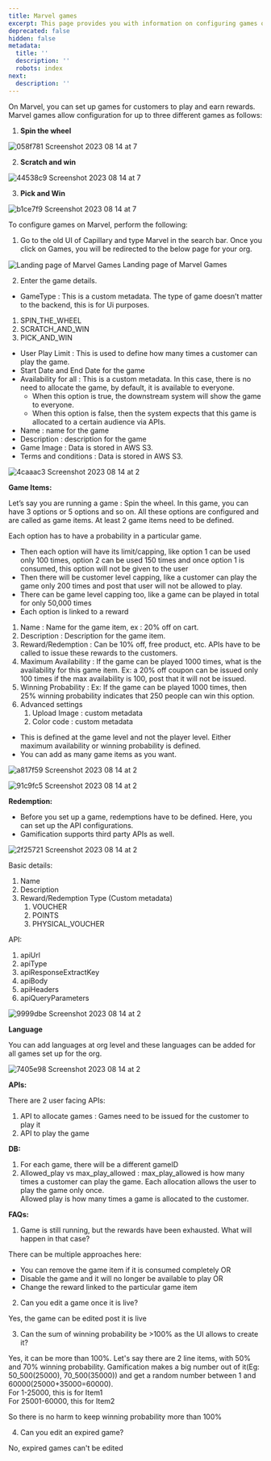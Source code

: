 ```yaml
---
title: Marvel games
excerpt: This page provides you with information on configuring games on marvel.
deprecated: false
hidden: false
metadata:
  title: ''
  description: ''
  robots: index
next:
  description: ''
---
```

On Marvel, you can set up games for customers to play and earn rewards. Marvel games allow configuration for up to three different games as follows:

1. **Spin the wheel**

![058f781 Screenshot 2023 08 14 at 7](https://files.readme.io/058f781-Screenshot_2023-08-14_at_7.03.00_PM.png)

2. **Scratch and win**

![44538c9 Screenshot 2023 08 14 at 7](https://files.readme.io/44538c9-Screenshot_2023-08-14_at_7.03.11_PM.png)

3. **Pick and Win**

![b1ce7f9 Screenshot 2023 08 14 at 7](https://files.readme.io/b1ce7f9-Screenshot_2023-08-14_at_7.12.09_PM.png)

To configure games on Marvel, perform the following:

1. Go to the old UI of Capillary and type Marvel in the search bar. Once you click on Games, you will be redirected to the below page for your org.

<Image alt="Landing page of Marvel Games" align="center" src="https://files.readme.io/137077d-Screenshot_2023-08-14_at_2.06.36_PM.png">
  Landing page of Marvel Games
</Image>

2. Enter the game details.

* GameType : This is a custom metadata. The type of game doesn’t matter to the backend, this is for Ui purposes.

1. SPIN\_THE\_WHEEL
2. SCRATCH\_AND\_WIN
3. PICK\_AND\_WIN

* User Play Limit : This is used to define how many times a customer can play the game.
* Start Date and End Date for the game
* Availability for all : This is a custom metadata. In this case, there is no need to allocate the game, by default, it is available to everyone.
  * When this option is true, the downstream system will show the game to everyone.
  * When this option is false, then the system expects that this game is allocated to a certain audience via APIs.
* Name : name for the game
* Description : description for the game
* Game Image : Data is stored in AWS S3.
* Terms and conditions : Data is stored in AWS S3.

![4caaac3 Screenshot 2023 08 14 at 2](https://files.readme.io/4caaac3-Screenshot_2023-08-14_at_2.08.50_PM.png)

**Game Items:**

Let’s say you are running a game : Spin the wheel. In this game, you can have 3 options or 5 options and so on. All these options are configured and are called as game items. At least 2 game items need to be defined.

Each option has to have a probability in a particular game.

* Then each option will have its limit/capping, like option 1 can be used only 100 times, option 2 can be used 150 times and once option 1 is consumed, this option will not be given to the user
* Then there will be customer level capping, like a customer can play the game only 200 times and post that user will not be allowed to play.
* There can be game level capping too, like a game can be played in total for only 50,000 times
* Each option is linked to a reward

1. Name : Name for the game item, ex : 20% off on cart.
2. Description : Description for the game item.
3. Reward/Redemption : Can be 10% off, free product, etc. APIs have to be called to issue these rewards to the customers.
4. Maximum Availability : If the game can be played 1000 times, what is the availability for this game item. Ex: a 20% off coupon can be issued only 100 times if the max availability is 100, post that it will not be issued.
5. Winning Probability : Ex: If the game can be played 1000 times, then 25% winning probability indicates that 250 people can win this option. 
6. Advanced settings
   1. Upload Image : custom metadata
   2. Color code : custom metadata

* This is defined at the game level and not the player level. Either maximum availability or winning probability is defined.
* You can add as many game items as you want.

![a817f59 Screenshot 2023 08 14 at 2](https://files.readme.io/a817f59-Screenshot_2023-08-14_at_2.10.01_PM.png)

![91c9fc5 Screenshot 2023 08 14 at 2](https://files.readme.io/91c9fc5-Screenshot_2023-08-14_at_2.10.36_PM.png)

**Redemption:**

* Before you set up a game, redemptions have to be defined. Here, you can set up the API configurations.
* Gamification supports third party APIs as well.

![2f25721 Screenshot 2023 08 14 at 2](https://files.readme.io/2f25721-Screenshot_2023-08-14_at_2.12.34_PM.png)

Basic details:

1. Name
2. Description
3. Reward/Redemption Type (Custom metadata)
   1. VOUCHER
   2. POINTS
   3. PHYSICAL\_VOUCHER

API:

1. apiUrl
2. apiType
3. apiResponseExtractKey
4. apiBody
5. apiHeaders
6. apiQueryParameters

![9999dbe Screenshot 2023 08 14 at 2](https://files.readme.io/9999dbe-Screenshot_2023-08-14_at_2.13.36_PM.png)

**Language**

You can add languages at org level and these languages can be added for all games set up for the org.

![7405e98 Screenshot 2023 08 14 at 2](https://files.readme.io/7405e98-Screenshot_2023-08-14_at_2.14.42_PM.png)

**APIs:**

There are 2 user facing APIs:

1. API to allocate games : Games need to be issued for the customer to play it
2. API to play the game

**DB:**

1. For each game, there will be a different gameID
2. Allowed\_play vs max\_play\_allowed : max\_play\_allowed is how many times a customer can play the game. Each allocation allows the user to play the game only once.\
   Allowed play is how many times a game is allocated to the customer.

**FAQs:**

1. Game is still running, but the rewards have been exhausted. What will happen in that case?

There can be multiple approaches here:

* You can remove the game item if it is consumed completely OR
* Disable the game and it will no longer be available to play OR
* Change the reward linked to the particular game item

2. Can you edit a game once it is live?

Yes, the game can be edited post it is live

3. Can the sum of winning probability be >100% as the UI allows to create it?

Yes, it can be more than 100%. Let's say there are 2 line items, with 50% and 70% winning probability. Gamification makes a big number out of it(Eg: 50\_500(25000), 70\_500(35000)) and get a random number between 1 and 60000(25000+35000=60000).\
For 1-25000, this is for Item1\
For 25001-60000, this for Item2

So there is no harm to keep winning probability more than 100%

4. Can you edit an expired game?

No, expired games can't be edited

